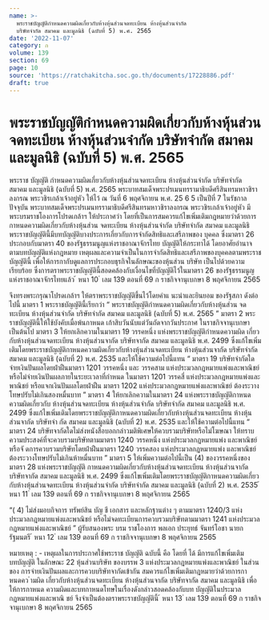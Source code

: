 ```yaml
---
name: >-
  พระราชบัญญัติกำหนดความผิดเกี่ยวกับห้างหุ้นส่วนจดทะเบียน ห้างหุ้นส่วนจำกัด
  บริษัทจำกัด สมาคม และมูลนิธิ (ฉบับที่ 5) พ.ศ. 2565
date: '2022-11-07'
category: ก
volume: 139
section: 69
page: 10
source: 'https://ratchakitcha.soc.go.th/documents/17228886.pdf'
draft: true
---
```


# พระราชบัญญัติกำหนดความผิดเกี่ยวกับห้างหุ้นส่วนจดทะเบียน ห้างหุ้นส่วนจำกัด บริษัทจำกัด สมาคม และมูลนิธิ (ฉบับที่ 5) พ.ศ. 2565

พระราช บัญญัติ กำหนดความผิดเกี่ยวกับห้างหุ้นส่วนจดทะเบียน ห้างหุ้นส่วนจำกัด บริษัทจำกัด สมาคม และมูลนิธิ (ฉบับที่ 5) พ.ศ. 2565 พระบาทสมเด็จพระปรเมนทรรามาธิบดีศรีสินทรมหาวชิราลงกรณ พระวชิรเกล้าเจ้าอยู่หัว ให้ไว้ ณ วันที่ 6 พฤศจิกายน พ.ศ. 25 6 5 เป็นปีที่ 7 ในรัชกาลปัจจุบัน พระบาทสมเด็จพระปรเมนทรรามาธิบดีศรีสินทรมหาวชิราลงกรณ พระวชิรเกล้าเจ้าอยู่หัว มีพระบรมราชโองการโปรดเกล้าฯ ให้ประกาศว่า โดยที่เป็นการสมควรแก้ไขเพิ่มเติมกฎหมายว่าด้วยการกาหนดความผิดเกี่ยวกับห้างหุ้นส่วน จดทะเบียน ห้างหุ้นส่วนจำกัด บริษัทจำกัด สมาคม และมูลนิธิ พระราชบัญญัตินี้มีบทบัญญัติบางประการเกี่ยวกับการจำกัดสิทธิและเสรีภาพของ บุคคล ซึ่งมาตรา 26 ประกอบกับมาตรา 40 ของรัฐธรรมนูญแห่งราชอาณาจักรไทย บัญญัติให้กระทาได้ โดยอาศัยอำนาจตามบทบัญญัติแห่งกฎหมาย เหตุผลและความจำเป็นในการจำกัดสิทธิและเสรีภาพของบุคคลตามพระราชบัญญัตินี้ เพื่อให้การกากับดูแลการประกอบธุรกิจในลักษณะของหุ้นส่วน บริษัท เป็นไปด้วยความเรียบร้อย ซึ่งการตราพระราชบัญญัตินี้สอดคล้องกับเงื่อนไขที่บัญญัติไว้ในมาตรา 26 ของรัฐธรรมนูญ แห่งราชอาณาจักรไทยแล้ว ้ หนา 10 ่ เลม 139 ตอนที่ 69 ก ราชกิจจานุเบกษา 8 พฤศจิกายน 2565

จึงทรงพระกรุณาโปรดเกล้าฯ ให้ตราพระราชบัญญัติขึ้นไว้โดยคำแ นะนำและยินยอม ของรัฐสภา ดังต่อไปนี้ มาตรา 1 พระราชบัญญัตินี้เรียกว่า “ พระราชบัญญัติกำหนดความผิดเกี่ยวกับห้างหุ้นส่วน จดทะเบียน ห้างหุ้นส่วนจำกัด บริษัทจำกัด สมาคม และมูลนิธิ (ฉบับที่ 5) พ.ศ. 2565 ” มาตรา 2 พระราชบัญญัตินี้ให้ใช้บังคับเมื่อพ้นกาหนด เก้าสิบวันนับแต่วันถัดจากวันประกาศ ในราชกิจจานุเบกษาเป็นต้นไป มาตรา 3 ให้ยกเลิกความในมาตรา 19 วรรคหนึ่ง แห่งพระราชบัญญัติกำหนดความผิด เกี่ยวกับห้างหุ้นส่วนจดทะเบียน ห้างหุ้นส่วนจากัด บริษัทจากัด สมาคม และมูลนิธิ พ.ศ. 2499 ซึ่งแก้ไขเพิ่มเติมโดยพระราชบัญญัติกาหนดความผิดเกี่ยวกับห้างหุ้นส่วนจดทะเบียน ห้างหุ้นส่วนจากัด บริษัทจำกัด สมาคม และมูลนิธิ (ฉบับที่ 2) พ.ศ. 2535 และให้ใช้ความต่อไปนี้แทน “ มาตรา 19 บริษัทจำกัดใดจ่ายเงินปันผลโดยฝ่าฝืนมาตรา 1201 วรรคหนึ่ง และ วรรคสาม แห่งประมวลกฎหมายแพ่งและพาณิชย์ หรือไม่จ่ายเงินปันผลภายในระยะเวลาที่กำหนด ในมาตรา 1201 วรรคสี่ แห่งประมวลกฎหมายแพ่งและพาณิชย์ หรือแจกเงินปันผลโดยฝ่าฝืน มาตรา 1202 แห่งประมวลกฎหมายแพ่งและพาณิชย์ ต้องระวางโทษปรับไม่เกินสองหมื่นบาท ” มาตรา 4 ให้ยกเลิกความในมาตรา 24 แห่งพระราชบัญญัติกาหนดความผิดเกี่ยวกับ ห้างหุ้นส่วนจดทะเบียน ห้างหุ้นส่วนจำกัด บริษัทจำกัด สมาคม และมูลนิธิ พ.ศ. 2499 ซึ่งแก้ไขเพิ่มเติมโดยพระราชบัญญัติกาหนดความผิดเกี่ยวกับห้างหุ้นส่วนจดทะเบียน ห้างหุ้นส่วนจากัด บริษัทจำ กัด สมาคม และมูลนิธิ (ฉบับที่ 2) พ.ศ. 2535 และให้ใช้ความต่อไปนี้แทน “ มาตรา 24 บริษัทจากัดใดไม่ส่งหนังสือบอกกล่าวมติพิเศษให้ควบรวมบริษัทหรือไม่โฆษณา ให้ทราบความประสงค์ที่จะควบรวมบริษัทตามมาตรา 1240 วรรคหนึ่ง แห่งประมวลกฎหมายแพ่ง และพาณิชย์ หรือจั ดการควบรวมบริษัทโดยฝ่าฝืนมาตรา 1240 วรรคสอง แห่งประมวลกฎหมายแพ่ง และพาณิชย์ ต้องระวางโทษปรับไม่เกินห้าหมื่นบาท ” มาตรา 5 ให้เพิ่มความต่อไปนี้เป็น (4) ของวรรคหนึ่งของมาตรา 28 แห่งพระราชบัญญัติ กาหนดความผิดเกี่ยวกับห้างหุ้นส่วนจดทะเบียน ห้างหุ้นส่วนจากัด บริษัทจากัด สมาคม และมูลนิธิ พ.ศ. 2499 ซึ่งแก้ไขเพิ่มเติมโดยพระราชบัญญัติกาหนดความผิดเกี่ยวกับห้างหุ้นส่วนจดทะเบียน ห้างหุ้นส่วนจำกัด บริษัทจำกัด สมาคม และมูลนิธิ (ฉบับที่ 2) พ.ศ. 2535 ้ หนา 11 ่ เลม 139 ตอนที่ 69 ก ราชกิจจานุเบกษา 8 พฤศจิกายน 2565

“( 4) ไม่ส่งมอบกิจการ ทรัพย์สิน บัญ ชี เอกสาร และหลักฐานต่าง ๆ ตามมาตรา 1240/3 แห่งประมวลกฎหมายแพ่งและพาณิชย์ หรือไม่จดทะเบียนการควบรวมบริษัทตามมาตรา 1241 แห่งประมวลกฎหมายแพ่งและพาณิชย์ ” ผู้รับสนองพระ บรม ราชโองการ พลเอก ประยุทธ์ จันทร์โอชา นายกรัฐมนตรี ้ หนา 12 ่ เลม 139 ตอนที่ 69 ก ราชกิจจานุเบกษา 8 พฤศจิกายน 2565

หมายเหตุ : - เหตุผลในการประกาศใช้พระราช บัญญัติ ฉบับนี้ คือ โดยที่ ได้ มีการแก้ไขเพิ่มเติมบทบัญญัติ ในลักษณะ 22 หุ้นส่วนบริษัท ของบรรพ 3 แห่งประมวลกฎหมายแพ่งและพาณิชย์ ในส่วนของ การจ่ายเงินปันผลและการควบบริษัทจากัดเข้ากัน สมควรแก้ไขเพิ่มเติมกฎหมายว่าด้วยการกาหนดคว ำมผิด เกี่ยวกับห้างหุ้นส่วนจดทะเบียน ห้างหุ้นส่วนจากัด บริษัทจากัด สมาคม และมูลนิธิ เพื่อให้การกาหนด ความผิดและบทกาหนดโทษในเรื่องดังกล่าวสอดคล้องกับบท บัญญัติในประมวลกฎหมายแพ่งและพาณิ ชย์ จึงจำเป็นต้องตราพระราชบัญญัตินี้ ้ หนา 13 ่ เลม 139 ตอนที่ 69 ก ราชกิจจานุเบกษา 8 พฤศจิกายน 2565

